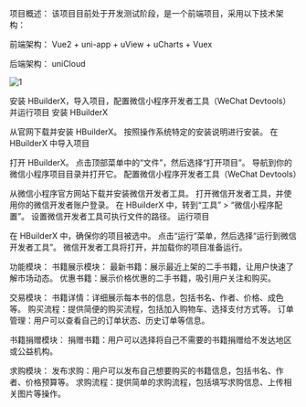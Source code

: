 项目概述：
该项目目前处于开发测试阶段，是一个前端项目，采用以下技术架构：

前端架构：
Vue2 + uni-app + uView + uCharts + Vuex

后端架构：
uniCloud

![1](https://github.com/xianshi3/Yuetu-Second-hand-boo-trading-WeChat-Mini-Program/assets/57677273/8d7ea789-9371-4603-8066-3a53a172fa6a)

安装 HBuilderX，导入项目，配置微信小程序开发者工具（WeChat Devtools）并运行项目
安装 HBuilderX

从官网下载并安装 HBuilderX。
按照操作系统特定的安装说明进行安装。
在 HBuilderX 中导入项目

打开 HBuilderX。
点击顶部菜单中的“文件”，然后选择“打开项目”。
导航到你的微信小程序项目目录并打开它。
配置微信小程序开发者工具（WeChat Devtools）

从微信小程序官方网站下载并安装微信开发者工具。
打开微信开发者工具，并使用你的微信开发者账户登录。
在 HBuilderX 中，转到“工具” > “微信小程序配置”。
设置微信开发者工具可执行文件的路径。
运行项目

在 HBuilderX 中，确保你的项目被选中。
点击“运行”菜单，然后选择“运行到微信开发者工具”。
微信开发者工具将打开，并加载你的项目准备运行。

功能模块：
书籍展示模块：
最新书籍：展示最近上架的二手书籍，让用户快速了解市场动态。
优惠书籍：展示价格优惠的二手书籍，吸引用户关注和购买。

交易模块：
书籍详情：详细展示每本书的信息，包括书名、作者、价格、成色等。
购买流程：提供简便的购买流程，包括加入购物车、选择支付方式等。
订单管理：用户可以查看自己的订单状态、历史订单等信息。

书籍捐赠模块：
捐赠书籍：用户可以选择将自己不需要的书籍捐赠给不发达地区或公益机构。

求购模块：
发布求购：用户可以发布自己想要购买的书籍信息，包括书名、作者、价格预算等。
求购流程：提供简单的求购流程，包括填写求购信息、上传相关图片等操作。
